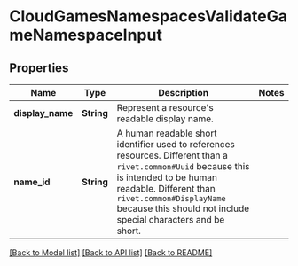 # CloudGamesNamespacesValidateGameNamespaceInput

## Properties

Name | Type | Description | Notes
------------ | ------------- | ------------- | -------------
**display_name** | **String** | Represent a resource's readable display name. | 
**name_id** | **String** | A human readable short identifier used to references resources. Different than a `rivet.common#Uuid` because this is intended to be human readable. Different than `rivet.common#DisplayName` because this should not include special characters and be short. | 

[[Back to Model list]](../README.md#documentation-for-models) [[Back to API list]](../README.md#documentation-for-api-endpoints) [[Back to README]](../README.md)


